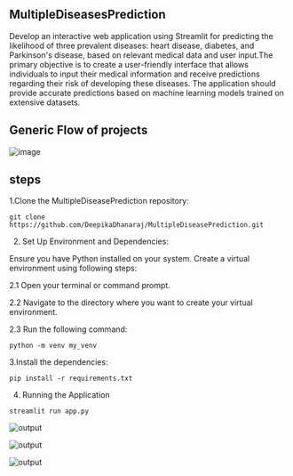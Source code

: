 ## MultipleDiseasesPrediction
Develop an interactive web application using Streamlit for predicting the likelihood of three prevalent diseases: heart disease, diabetes, and Parkinson's disease, based on relevant medical data and user input.The primary objective is to create a user-friendly interface that allows individuals to input their medical information and receive predictions regarding their risk of developing these diseases. The application should provide accurate predictions based on machine learning models trained on extensive datasets.
## Generic Flow of projects

![image](https://github.com/DeepikaDhanaraj/MultipleDiseasePrediction/assets/133857686/fab826c8-aff9-4654-b2be-49f8bf4756bc)

## steps
1.Clone the MultipleDiseasePrediction repository:
```
git clone https://github.com/DeepikaDhanaraj/MultipleDiseasePrediction.git
```
2. Set Up Environment and Dependencies:
   
Ensure you have Python installed on your system. Create a virtual environment using following steps:

2.1 Open your terminal or command prompt.

2.2 Navigate to the directory where you want to create your virtual environment.

2.3 Run the following command:

```
python -m venv my_venv
```
3.Install the dependencies:
```
pip install -r requirements.txt
```

4. Running the Application
```
streamlit run app.py
```

![output](https://github.com/DeepikaDhanaraj/MultipleDiseasePrediction/blob/main/output/multi1.png)

![output](https://github.com/DeepikaDhanaraj/MultipleDiseasePrediction/blob/main/output/multi2.png)

![output](https://github.com/DeepikaDhanaraj/MultipleDiseasePrediction/blob/main/output/multi3.png)

